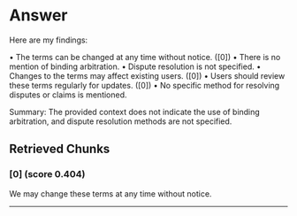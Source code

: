 # Answer

Here are my findings:

• The terms can be changed at any time without notice. ([0])
• There is no mention of binding arbitration.
• Dispute resolution is not specified. 
• Changes to the terms may affect existing users. ([0])
• Users should review these terms regularly for updates. ([0])
• No specific method for resolving disputes or claims is mentioned.

Summary: The provided context does not indicate the use of binding arbitration, and dispute resolution methods are not specified.

## Retrieved Chunks

### [0] (score 0.404)

We may change these terms at any time without notice.

---
